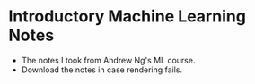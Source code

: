 # Introductory Machine Learning Notes

* The notes I took from Andrew Ng's ML course.
* Download the notes in case rendering fails.